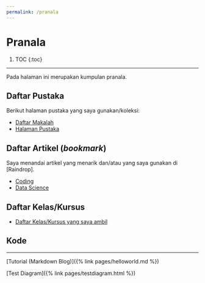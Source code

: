 ```yaml
---
permalink: /pranala
---
```


# Pranala


1. TOC
{:toc}

-----

Pada halaman ini merupakan kumpulan pranala.

## Daftar Pustaka

Berikut halaman pustaka yang saya gunakan/koleksi:

- [Daftar Makalah](../_posts/2020-02-16-daftar-makalah.md)
- [Halaman Pustaka](../_posts/2019-10-01-pustaka.md)

## Daftar Artikel (_bookmark_)

Saya menandai artikel yang menarik dan/atau yang saya gunakan di [Raindrop].

- [Coding](https://raindrop.io/collection/7877129)
- [Data Science](https://raindrop.io/collection/6309263)

## Daftar Kelas/Kursus

- [Daftar Kelas/Kursus yang saya ambil](https://taruma.github.io/koding#kursus--kelas)


## Kode

-----

[Tutorial (Markdown Blog)]({% link pages/helloworld.md %})

[Test Diagram]({% link pages/testdiagram.html %})